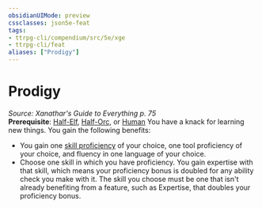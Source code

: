 ```yaml
---
obsidianUIMode: preview
cssclasses: json5e-feat
tags:
- ttrpg-cli/compendium/src/5e/xge
- ttrpg-cli/feat
aliases: ["Prodigy"]
---
```

# Prodigy
*Source: Xanathar's Guide to Everything p. 75*  
**Prerequisite**: [Half-Elf](3-Mechanics/CLI/races/half-elf.md), [Half-Orc](3-Mechanics/CLI/races/half-orc.md), or [Human](3-Mechanics/CLI/races/human.md)
You have a knack for learning new things. You gain the following benefits:

- You gain one [skill proficiency](3-Mechanics/CLI/tables/skills.md) of your choice, one tool proficiency of your choice, and fluency in one language of your choice.  
- Choose one skill in which you have proficiency. You gain expertise with that skill, which means your proficiency bonus is doubled for any ability check you make with it. The skill you choose must be one that isn't already benefiting from a feature, such as Expertise, that doubles your proficiency bonus.